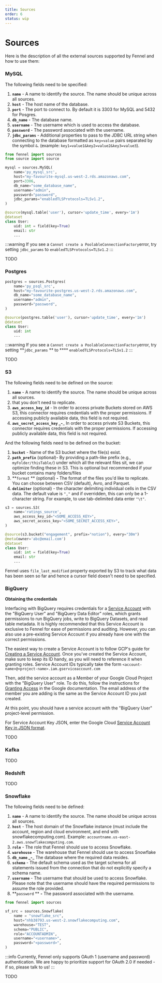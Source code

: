 ```yaml
---
title: Sources
order: 6
status: wip
---
```


# Sources

Here is the description of all the external sources supported by Fennel and how to use them:

### **MySQL**

The following fields need to be specified:

1. **`name`** - A name to identify the source. The name should be unique across all sources.
2. **`host`** - The host name of the database.
3. **`port`** - The port to connect to. By default it is 3303 for MySQL and 5432 for Posgres.
4. **`db_name`** - The database name.
5. **`username`** - The username which is used to access the database.
6. **`password`** - The password associated with the username.
7. **`jdbc_params`** - Additional properties to pass to the JDBC URL string when connecting to the database formatted as `key=value` pairs separated by the symbol `&`. (example: `key1=value1&key2=value2&key3=value3`).

```python
from fennel import sources
from source import source

mysql = sources.MySQL(
    name='py_mysql_src',
    host="my-favourite-mysql.us-west-2.rds.amazonaws.com",
    port=3306,
    db_name="some_database_name",
    username="admin",
    password="password",
    jdbc_params="enabledTLSProtocols=TLSv1.2",
)

@source(mysql.table('user'), cursor='update_time', every='1m')
@dataset
class User:
    uid: int = field(key=True)
    email: str
    ...
```

:::warning
If you see a `Cannot create a PoolableConnectionFactory`error, try setting `jdbc_params` to `enabledTLSProtocols=TLSv1.2`&#x20;
:::

TODO

### Postgres

```python
postgres = sources.Postgres(
    name='py_psql_src',
    host="my-favourite-postgres.us-west-2.rds.amazonaws.com",
    db_name="some_database_name",
    username="admin",
    password="password",
)

@source(postgres.table('user'), cursor='update_time', every='1m')
@dataset
class User:
    uid: int
    ...

```

:::warning
If you see a `Cannot create a PoolableConnectionFactory`error, try setting **`jdbc_params` ** to **** `enabledTLSProtocols=TLSv1.2`&#x20;
:::



TODO

### S3

The following fields need to be defined on the source:

1. **`name`** - A name to identify the source. The name should be unique across all sources.
2. that you don't need to replicate.
3. **`aws_access_key_id`** - In order to access private Buckets stored on AWS S3, this connector requires credentials with the proper permissions. If accessing publicly available data, this field is not required.
4. **`aws_secret_access_key` **_**-**_ In order to access private S3 Buckets, this connector requires credentials with the proper permissions. If accessing publicly available data, this field is not required.

And the following fields need to be defined on the bucket:

1. **`bucket`** - Name of the S3 bucket where the file(s) exist.
2. **`path_prefix`** (optional)- By providing a path-like prefix (e.g., `myFolder/thisTable/`) under which all the relevant files sit, we can optimize finding these in S3. This is optional but recommended if your bucket contains many folders/files&#x20;
3. **`format` ** (optional) **-** The format of the files you'd like to replicate. You can choose between CSV (default), Avro, and Parquet.&#x20;
4. **`delimiter`** (optional) - the character delimiting individual cells in the CSV data. The default value is `","` and if overridden, this can only be a 1-character string. For example, to use tab-delimited data enter `"\t"`.

```python
s3 = sources.S3(
    name='ratings_source',
    aws_access_key_id="<SOME_ACCESS_KEY>",
    aws_secret_access_key="<SOME_SECRET_ACCESS_KEY>",
)

@source(s3.bucket("engagement", prefix="notion"), every="30m")
@meta(owner='abc@email.com')
@dataset
class User:
    uid: int = field(key=True)
    email: str
    ...
```

Fennel uses  `file_last_modified` property exported by S3 to track what data has been seen so far and hence a cursor field doesn't need to be specified.



### BigQuery

**Obtaining the credentials**

Interfacing with BigQuery requires credentials for a [Service Account](https://cloud.google.com/iam/docs/service-accounts) with the "BigQuery User" and "BigQuery Data Editor" roles, which grants permissions to run BigQuery jobs, write to BigQuery Datasets, and read table metadata. It is highly recommended that this Service Account is exclusive to Fennel for ease of permissions and auditing. However, you can also use a pre-existing Service Account if you already have one with the correct permissions.

The easiest way to create a Service Account is to follow GCP's guide for [Creating a Service Account](https://cloud.google.com/iam/docs/creating-managing-service-accounts). Once you've created the Service Account, make sure to keep its ID handy, as you will need to reference it when granting roles. Service Account IDs typically take the form `<account-name>@<project-name>.iam.gserviceaccount.com`

Then, add the service account as a Member of your Google Cloud Project with the "BigQuery User" role. To do this, follow the instructions for [Granting Access](https://cloud.google.com/iam/docs/granting-changing-revoking-access#granting-console) in the Google documentation. The email address of the member you are adding is the same as the Service Account ID you just created.

At this point, you should have a service account with the "BigQuery User" project-level permission.

For Service Account Key JSON, enter the Google Cloud [Service Account Key in JSON format](https://cloud.google.com/iam/docs/creating-managing-service-account-keys).

TODO

### Kafka

TODO

### Redshift

TODO

### Snowflake

The following fields need to be defined:

1. **`name`** - A name to identify the source. The name should be unique across all sources.
2. **`host`** - The host domain of the Snowflake instance (must include the account, region and cloud environment, and end with snowflakecomputing.com). Example: `accountname.us-east-2.aws.snowflakecomputing.com`.
3. **`role`** - The role that Fennel should use to access Snowflake.
4. **`warehouse`** - The warehouse that Fennel should use to access Snowflake
5. **`db_name` **_**-**_ The database where the required data resides.
6. **`schema`** - The default schema used as the target schema for all statements issued from the connection that do not explicitly specify a schema name.
7. **`username`**  - The username that should be used to access Snowflake. Please note that the username should have the required permissions to assume the role provided.
8. **`password` ** **-** The password associated with the username.

```python
from fennel import sources

sf_src = sources.Snowflake(
    name = "snowflake_src",
    host="nhb38793.us-west-2.snowflakecomputing.com", 
    warehouse="TEST",
    schema="PUBLIC",
    role="ACCOUNTADMIN",
    username="<username>",
    password="<password>",
)
```

:::info
Currently, Fennel only supports OAuth 1 (username and password) authentication. We are happy to prioritize support for OAuth 2.0 if needed - if so, please talk to us!
:::

TODO

